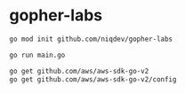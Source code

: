 # gopher-labs

```bash
go mod init github.com/niqdev/gopher-labs

go run main.go

go get github.com/aws/aws-sdk-go-v2
go get github.com/aws/aws-sdk-go-v2/config
```
